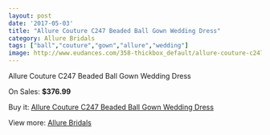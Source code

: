 ```yaml
---
layout: post
date: '2017-05-03'
title: "Allure Couture C247 Beaded Ball Gown Wedding Dress"
category: Allure Bridals
tags: ["ball","couture","gown","allure","wedding"]
image: http://www.eudances.com/358-thickbox_default/allure-couture-c247-beaded-ball-gown-wedding-dress.jpg
---
```

Allure Couture C247 Beaded Ball Gown Wedding Dress

On Sales: **$376.99**
<a href="https://www.eudances.com/en/allure-bridals/110-allure-couture-c247-beaded-ball-gown-wedding-dress.html"><amp-img layout="responsive" width="600" height="600" src="//www.eudances.com/358-thickbox_default/allure-couture-c247-beaded-ball-gown-wedding-dress.jpg" alt="Allure Couture C247 Beaded Ball Gown Wedding Dress 0" /></a>
<a href="https://www.eudances.com/en/allure-bridals/110-allure-couture-c247-beaded-ball-gown-wedding-dress.html"><amp-img layout="responsive" width="600" height="600" src="//www.eudances.com/360-thickbox_default/allure-couture-c247-beaded-ball-gown-wedding-dress.jpg" alt="Allure Couture C247 Beaded Ball Gown Wedding Dress 1" /></a>
<a href="https://www.eudances.com/en/allure-bridals/110-allure-couture-c247-beaded-ball-gown-wedding-dress.html"><amp-img layout="responsive" width="600" height="600" src="//www.eudances.com/359-thickbox_default/allure-couture-c247-beaded-ball-gown-wedding-dress.jpg" alt="Allure Couture C247 Beaded Ball Gown Wedding Dress 2" /></a>

Buy it: [Allure Couture C247 Beaded Ball Gown Wedding Dress](https://www.eudances.com/en/allure-bridals/110-allure-couture-c247-beaded-ball-gown-wedding-dress.html "Allure Couture C247 Beaded Ball Gown Wedding Dress")

View more: [Allure Bridals](https://www.eudances.com/en/2-allure-bridals "Allure Bridals")